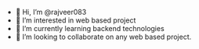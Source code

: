 - 👋 Hi, I’m @rajveer083
- 👀 I’m interested in web based project
- 🌱 I’m currently learning backend technologies
- 💞️ I’m looking to collaborate on any web based project.


<!---

--->
